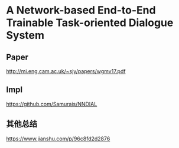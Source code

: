 # A Network-based End-to-End Trainable Task-oriented Dialogue System

## Paper
http://mi.eng.cam.ac.uk/~sjy/papers/wgmv17.pdf

## Impl
https://github.com/Samurais/NNDIAL

## 其他总结
https://www.jianshu.com/p/96c8fd2d2876